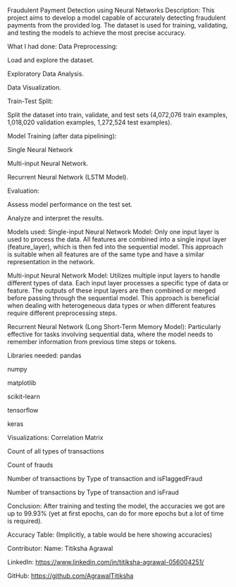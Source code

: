 Fraudulent Payment Detection using Neural Networks
Description:
This project aims to develop a model capable of accurately detecting fraudulent payments from the provided log. The dataset is used for training, validating, and testing the models to achieve the most precise accuracy.

What I had done:
Data Preprocessing:

Load and explore the dataset.

Exploratory Data Analysis.

Data Visualization.

Train-Test Split:

Split the dataset into train, validate, and test sets (4,072,076 train examples, 1,018,020 validation examples, 1,272,524 test examples).

Model Training (after data pipelining):

Single Neural Network

Multi-input Neural Network.

Recurrent Neural Network (LSTM Model).

Evaluation:

Assess model performance on the test set.

Analyze and interpret the results.

Models used:
Single-input Neural Network Model:
Only one input layer is used to process the data. All features are combined into a single input layer (feature_layer), which is then fed into the sequential model. This approach is suitable when all features are of the same type and have a similar representation in the network.

Multi-input Neural Network Model:
Utilizes multiple input layers to handle different types of data. Each input layer processes a specific type of data or feature. The outputs of these input layers are then combined or merged before passing through the sequential model. This approach is beneficial when dealing with heterogeneous data types or when different features require different preprocessing steps.

Recurrent Neural Network (Long Short-Term Memory Model):
Particularly effective for tasks involving sequential data, where the model needs to remember information from previous time steps or tokens.

Libraries needed:
pandas

numpy

matplotlib

scikit-learn

tensorflow

keras

Visualizations:
Correlation Matrix

Count of all types of transactions

Count of frauds

Number of transactions by Type of transaction and isFlaggedFraud

Number of transactions by Type of transaction and isFraud

Conclusion:
After training and testing the model, the accuracies we got are up to 99.93% (yet at first epochs, can do for more epochs but a lot of time is required).

Accuracy Table: (Implicitly, a table would be here showing accuracies)

Contributor:
Name: Titiksha Agrawal

LinkedIn: https://www.linkedin.com/in/titiksha-agrawal-056004251/

GitHub: https://github.com/AgrawalTitiksha
